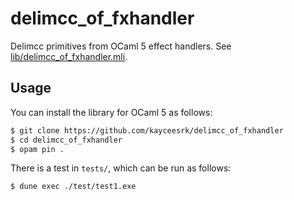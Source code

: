 # delimcc_of_fxhandler

Delimcc primitives from OCaml 5 effect handlers. See [lib/delimcc_of_fxhandler.mli](lib/delimcc_of_fxhandler.mli).

## Usage

You can install the library for OCaml 5 as follows:

```bash
$ git clone https://github.com/kayceesrk/delimcc_of_fxhandler
$ cd delimcc_of_fxhandler
$ opam pin .
```

There is a test in `tests/`, which can be run as follows:

```bash
$ dune exec ./test/test1.exe
```
